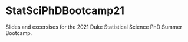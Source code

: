 # StatSciPhDBootcamp21

Slides and excersises for the 2021 Duke Statistical Science PhD Summer Bootcamp.
